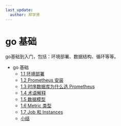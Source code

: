 ```yaml
---
last_update:
  author: 郑学贤
---
```


# go 基础

go基础到入门，包括：环境部署、数据结构、循环等等。

* go  基础
    * [1.1 环境部署](1.1-环境部署.md)
    * [1.2 Prometheus 安装](END.md)
    * [1.3 时序数据库为什么选 Prometheus](END.md)
    * [1.4 术语解释](END.md)
    * [1.5 数据模型](END.md)
    * [1.6 Metric 类型](END.md)
    * [1.7 Job 和 Instances](END.md)
    * [小结](END.md)